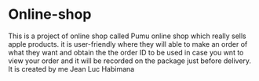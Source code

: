# Online-shop
This is a project of online shop called Pumu online shop which really sells apple products. it is user-friendly where they will able to make an order of what they want and obtain the the order ID to be used in case you wnt to view your order and it will be recorded on the package just before delivery. It is created by me Jean Luc Habimana  
